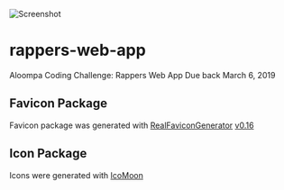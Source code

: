 
![Screenshot](http://www.zackmaddox.com/rap/images/screenshot.jpg)

# rappers-web-app
Aloompa Coding Challenge: Rappers Web App
Due back March 6, 2019

## Favicon Package

Favicon package was generated with [RealFaviconGenerator](https://realfavicongenerator.net/) [v0.16](https://realfavicongenerator.net/change_log#v0.16)

## Icon Package

Icons were generated with [IcoMoon](https://icomoon.io/app/)
